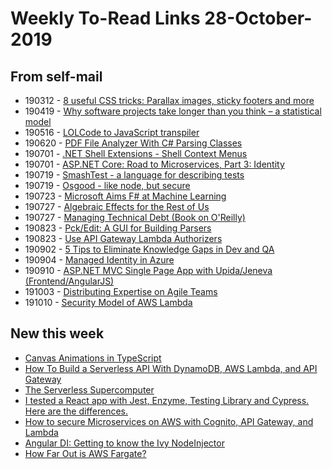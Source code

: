 # Weekly To-Read Links 28-October-2019

## From self-mail

* 190312 - [8 useful CSS tricks: Parallax images, sticky footers and more](https://medium.com/@bretcameron/parallax-images-sticky-footers-and-more-8-useful-css-tricks-eef12418f676)
* 190419 - [Why software projects take longer than you think – a statistical model](https://erikbern.com/2019/04/15/why-software-projects-take-longer-than-you-think-a-statistical-model.html)
* 190516 - [LOLCode to JavaScript transpiler](https://swizec.com/blog/lolcode-to-javascript-compiler-babel-macro/swizec/9083)
* 190620 - [PDF File Analyzer With C# Parsing Classes](https://www.codeproject.com/Articles/450254/PDF-File-Analyzer-With-Csharp-Parsing-Classes-Vers)
* 190701 - [.NET Shell Extensions - Shell Context Menus](https://www.codeproject.com/Articles/512956/NET-Shell-Extensions-Shell-Context-Menus)
* 190701 - [ASP.NET Core: Road to Microservices, Part 3: Identity](https://www.codeproject.com/Articles/5129264/ASP-NET-Core-Road-to-Microservices-Part-03-Identit)
* 190719 - [SmashTest - a language for describing tests](https://smashtest.io)
* 190719 - [Osgood - like node, but secure](https://dev.to/tlhunter/introducing-osgood-4k1m)
* 190723 - [Microsoft Aims F# at Machine Learning](https://visualstudiomagazine.com/articles/2019/04/10/fsharp-update.aspx?oly_enc_id=3982G1351167D9X)
* 190727 - [Algebraic Effects for the Rest of Us](https://overreacted.io/algebraic-effects-for-the-rest-of-us/)
* 190727 - [Managing Technical Debt (Book on O'Reilly)](https://learning.oreilly.com/library/view/managing-technical-debt/9780135646052/)
* 190823 - [Pck/Edit: A GUI for Building Parsers](https://www.codeproject.com/Articles/5164828/Pck-Edit-A-GUI-for-Building-Parsers)
* 190823 - [Use API Gateway Lambda Authorizers](https://docs.aws.amazon.com/apigateway/latest/developerguide/apigateway-use-lambda-authorizer.html)
* 190902 - [5 Tips to Eliminate Knowledge Gaps in Dev and QA](https://devops.com/5-tips-to-eliminate-knowledge-gaps-in-dev-and-qa/)
* 190904 - [Managed Identity in Azure](https://www.codemag.com/Article/1903021/Managed-Identity-in-Azure)
* 190910 - [ASP.NET MVC Single Page App with Upida/Jeneva (Frontend/AngularJS)](https://www.codeproject.com/Articles/686880/ASP-NET-MVC-Single-Page-App-with-Upida-Jeneva-Fron)
* 191003 - [Distributing Expertise on Agile Teams](https://www.agilealliance.org/wp-content/uploads/2016/08/Research.2014.Rejab_.Noble_.Allan_.pdf)
* 191010 - [Security Model of AWS Lambda](https://d1.awsstatic.com/whitepapers/Overview-AWS-Lambda-Security.pdf)

## New this week

* [Canvas Animations in TypeScript](https://codeburst.io/canvas-animations-in-typescript-97ba0163cb19)
* [How To Build a Serverless API With DynamoDB, AWS Lambda, and API Gateway](https://medium.com/better-programming/how-to-build-a-serverless-api-with-dynamodb-aws-lambda-and-api-gateway-d61ac63c27dd)
* [The Serverless Supercomputer](https://read.acloud.guru/https-medium-com-timawagner-the-serverless-supercomputer-555e93bbfa08)
* [I tested a React app with Jest, Enzyme, Testing Library and Cypress. Here are the differences.](https://medium.com/javascript-in-plain-english/i-tested-a-react-app-with-jest-testing-library-and-cypress-here-are-the-differences-3192eae03850)
* [How to secure Microservices on AWS with Cognito, API Gateway, and Lambda](https://medium.com/free-code-camp/how-to-secure-microservices-on-aws-with-cognito-api-gateway-and-lambda-4bfaa7a6583c)
* [Angular DI: Getting to know the Ivy NodeInjector](https://blog.angularindepth.com/angular-di-getting-to-know-the-ivy-nodeinjector-33b815642a8e)
* [How Far Out is AWS Fargate?](https://read.iopipe.com/how-far-out-is-aws-fargate-a2409d2f9bc7)
